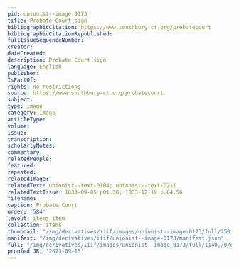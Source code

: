 ```yaml
---
pid: unionist--image-0173
title: Probate Court sign
bibliographicCitation: https://www.southbury-ct.org/probatecourt
bibliographicCitationRepublished: 
fullIssueSequenceNumber: 
creator: 
dateCreated: 
description: Probate Court sign
language: English
publisher: 
IsPartOf: 
rights: no restrictions
source: https://www.southbury-ct.org/probatecourt
subject: 
type: image
category: Image
articleType: 
volume: 
issue: 
transcription: 
scholarlyNotes: 
commentary: 
relatedPeople: 
featured: 
repeated: 
relatedImage: 
relatedText: unionist--text-0104; unionist--text-0211
relatedTextIssue: 1833-09-05 p01.30; 1833-12-19 p.04.56
filename: 
caption: Probate Court
order: '584'
layout: items_item
collection: items
thumbnail: "/img/derivatives/iiif/images/unionist--image-0173/full/250,/0/default.jpg"
manifest: "/img/derivatives/iiif/unionist--image-0173/manifest.json"
full: "/img/derivatives/iiif/images/unionist--image-0173/full/1140,/0/default.jpg"
proofed JR: '2023-09-15'
---
```

